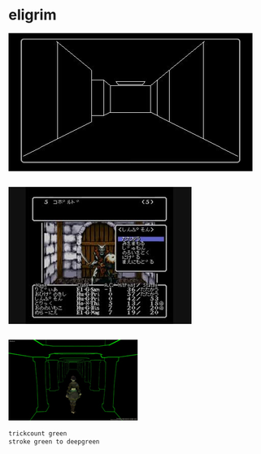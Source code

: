 # eligrim
![x](img1.jpg)
```
```
![y](img2.jpg)
```
```
![z](img3.jpg)
```
trickcount green
stroke green to deepgreen
```
